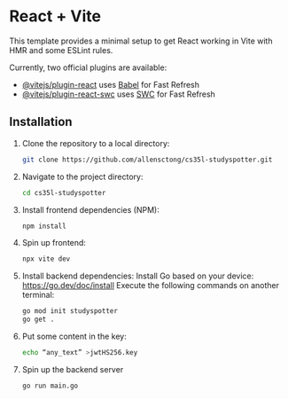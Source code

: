 # React + Vite

This template provides a minimal setup to get React working in Vite with HMR and some ESLint rules.

Currently, two official plugins are available:

- [@vitejs/plugin-react](https://github.com/vitejs/vite-plugin-react/blob/main/packages/plugin-react/README.md) uses [Babel](https://babeljs.io/) for Fast Refresh
- [@vitejs/plugin-react-swc](https://github.com/vitejs/vite-plugin-react-swc) uses [SWC](https://swc.rs/) for Fast Refresh

## Installation

1. Clone the repository to a local directory:
    ```sh
    git clone https://github.com/allensctong/cs35l-studyspotter.git
    ```
2. Navigate to the project directory:
    ```sh
    cd cs35l-studyspotter
    ```
3. Install frontend dependencies (NPM):
    ```sh
    npm install
    ```

4. Spin up frontend:
    ```sh
    npx vite dev
    ```

5. Install backend dependencies:
Install Go based on your device: https://go.dev/doc/install
Execute the following commands on another terminal:
    ```sh
    go mod init studyspotter
    go get .
    ```

6. Put some content in the key:
    ```sh
    echo “any_text” >jwtHS256.key 
    ```

7. Spin up the backend server
    ```sh
    go run main.go
    ```
